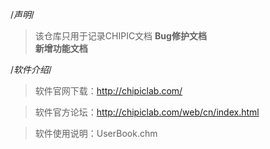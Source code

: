 /*声明*/
> 该仓库只用于记录CHIPIC文档
	**Bug修护文档**</br>
	**新增功能文档**</br>


/*软件介绍*/
> 软件官网下载：http://chipiclab.com/

> 软件官方论坛：http://chipiclab.com/web/cn/index.html

> 软件使用说明：UserBook.chm
